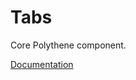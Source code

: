 # Tabs

Core Polythene component.

[Documentation](https://github.com/ArthurClemens/polythene/blob/master/packages/docs/components/tabs.md)
